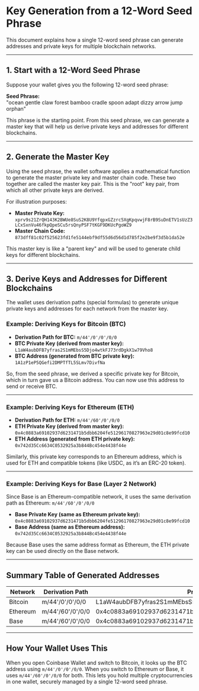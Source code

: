 
# Key Generation from a 12-Word Seed Phrase

This document explains how a single 12-word seed phrase can generate addresses and private keys for multiple blockchain networks.

---

## 1. Start with a 12-Word Seed Phrase

Suppose your wallet gives you the following 12-word seed phrase:

**Seed Phrase:**  
"ocean gentle claw forest bamboo cradle spoon adapt dizzy arrow jump orphan"

This phrase is the starting point. From this seed phrase, we can generate a master key that will help us derive private keys and addresses for different blockchains.

---

## 2. Generate the Master Key

Using the seed phrase, the wallet software applies a mathematical function to generate the master private key and master chain code. These two together are called the master key pair. This is the "root" key pair, from which all other private keys are derived.

For illustration purposes:

- **Master Private Key:** `xprv9s21ZrQH143K2BWUe8SuS2K8U9YfqpxGZzrc5XgKpqvwjF8rB9SuDnETV1sUzZ3LCxSxnVu46fkpQpeSCu5rsQnyPSF7tKGF9DKUcPgoWZ9`
- **Master Chain Code:** `873dff81c02f525623fd1fe5144ebf9df55d6d56d1d785f2e2be9f3d5b1da52e`

This master key is like a "parent key" and will be used to generate child keys for different blockchains.

---

## 3. Derive Keys and Addresses for Different Blockchains

The wallet uses derivation paths (special formulas) to generate unique private keys and addresses for each network from the master key.

### Example: Deriving Keys for Bitcoin (BTC)

- **Derivation Path for BTC:** `m/44'/0'/0'/0/0`
- **BTC Private Key (derived from master key):**  
  `L1aW4aubDFB7yfras2S1mMEbsS5Djo4wtkFJ73rdDgkX1w79Vho8`
- **BTC Address (generated from BTC private key):**  
  `1A1zP1eP5QGefi2DMPTfTL5SLmv7DivfNa`

So, from the seed phrase, we derived a specific private key for Bitcoin, which in turn gave us a Bitcoin address. You can now use this address to send or receive BTC.

---

### Example: Deriving Keys for Ethereum (ETH)

- **Derivation Path for ETH:** `m/44'/60'/0'/0/0`
- **ETH Private Key (derived from master key):**  
  `0x4c0883a69102937d6231471b5dbb6204fe51296170827963e29d01c8e99fcd10`
- **ETH Address (generated from ETH private key):**  
  `0x742d35Cc6634C0532925a3b844Bc454e4438f44e`

Similarly, this private key corresponds to an Ethereum address, which is used for ETH and compatible tokens (like USDC, as it’s an ERC-20 token).

---

### Example: Deriving Keys for Base (Layer 2 Network)

Since Base is an Ethereum-compatible network, it uses the same derivation path as Ethereum: `m/44'/60'/0'/0/0`

- **Base Private Key (same as Ethereum private key):**  
  `0x4c0883a69102937d6231471b5dbb6204fe51296170827963e29d01c8e99fcd10`
- **Base Address (same as Ethereum address):**  
  `0x742d35Cc6634C0532925a3b844Bc454e4438f44e`

Because Base uses the same address format as Ethereum, the ETH private key can be used directly on the Base network.

---

## Summary Table of Generated Addresses

| Network        | Derivation Path      | Private Key (Derived)                                 | Address                                    |
|----------------|----------------------|------------------------------------------------------|--------------------------------------------|
| Bitcoin        | m/44'/0'/0'/0/0      | L1aW4aubDFB7yfras2S1mMEbsS5Djo4wtkFJ73rdDgkX1w79Vho8 | 1A1zP1eP5QGefi2DMPTfTL5SLmv7DivfNa         |
| Ethereum       | m/44'/60'/0'/0/0     | 0x4c0883a69102937d6231471b5dbb6204fe51296170827963e29d01c8e99fcd10 | 0x742d35Cc6634C0532925a3b844Bc454e4438f44e |
| Base           | m/44'/60'/0'/0/0     | 0x4c0883a69102937d6231471b5dbb6204fe51296170827963e29d01c8e99fcd10 | 0x742d35Cc6634C0532925a3b844Bc454e4438f44e |

---

## How Your Wallet Uses This

When you open Coinbase Wallet and switch to Bitcoin, it looks up the BTC address using `m/44'/0'/0'/0/0`. When you switch to Ethereum or Base, it uses `m/44'/60'/0'/0/0` for both. This lets you hold multiple cryptocurrencies in one wallet, securely managed by a single 12-word seed phrase.
